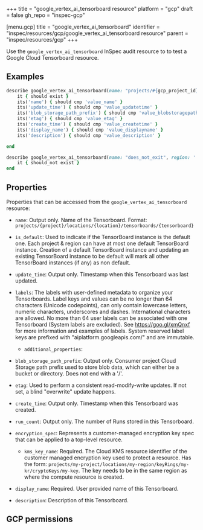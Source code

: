+++
title = "google_vertex_ai_tensorboard resource"
platform = "gcp"
draft = false
gh_repo = "inspec-gcp"

[menu.gcp]
title = "google_vertex_ai_tensorboard"
identifier = "inspec/resources/gcp/google_vertex_ai_tensorboard resource"
parent = "inspec/resources/gcp"
+++

Use the `google_vertex_ai_tensorboard` InSpec audit resource to to test a Google Cloud Tensorboard resource.

## Examples

```ruby
describe google_vertex_ai_tensorboard(name: "projects/#{gcp_project_id}/locations/#{tensorboard['region']}/tensorboards/#{tensorboard['name']}", region: ' value_region') do
	it { should exist }
	its('name') { should cmp 'value_name' }
	its('update_time') { should cmp 'value_updatetime' }
	its('blob_storage_path_prefix') { should cmp 'value_blobstoragepathprefix' }
	its('etag') { should cmp 'value_etag' }
	its('create_time') { should cmp 'value_createtime' }
	its('display_name') { should cmp 'value_displayname' }
	its('description') { should cmp 'value_description' }

end

describe google_vertex_ai_tensorboard(name: "does_not_exit", region: ' value_region') do
	it { should_not exist }
end
```

## Properties

Properties that can be accessed from the `google_vertex_ai_tensorboard` resource:


  * `name`: Output only. Name of the Tensorboard. Format: `projects/{project}/locations/{location}/tensorboards/{tensorboard}`

  * `is_default`: Used to indicate if the TensorBoard instance is the default one. Each project & region can have at most one default TensorBoard instance. Creation of a default TensorBoard instance and updating an existing TensorBoard instance to be default will mark all other TensorBoard instances (if any) as non default.

  * `update_time`: Output only. Timestamp when this Tensorboard was last updated.

  * `labels`: The labels with user-defined metadata to organize your Tensorboards. Label keys and values can be no longer than 64 characters (Unicode codepoints), can only contain lowercase letters, numeric characters, underscores and dashes. International characters are allowed. No more than 64 user labels can be associated with one Tensorboard (System labels are excluded). See https://goo.gl/xmQnxf for more information and examples of labels. System reserved label keys are prefixed with "aiplatform.googleapis.com/" and are immutable.

    * `additional_properties`: 

  * `blob_storage_path_prefix`: Output only. Consumer project Cloud Storage path prefix used to store blob data, which can either be a bucket or directory. Does not end with a '/'.

  * `etag`: Used to perform a consistent read-modify-write updates. If not set, a blind "overwrite" update happens.

  * `create_time`: Output only. Timestamp when this Tensorboard was created.

  * `run_count`: Output only. The number of Runs stored in this Tensorboard.

  * `encryption_spec`: Represents a customer-managed encryption key spec that can be applied to a top-level resource.

    * `kms_key_name`: Required. The Cloud KMS resource identifier of the customer managed encryption key used to protect a resource. Has the form: `projects/my-project/locations/my-region/keyRings/my-kr/cryptoKeys/my-key`. The key needs to be in the same region as where the compute resource is created.

  * `display_name`: Required. User provided name of this Tensorboard.

  * `description`: Description of this Tensorboard.


## GCP permissions
